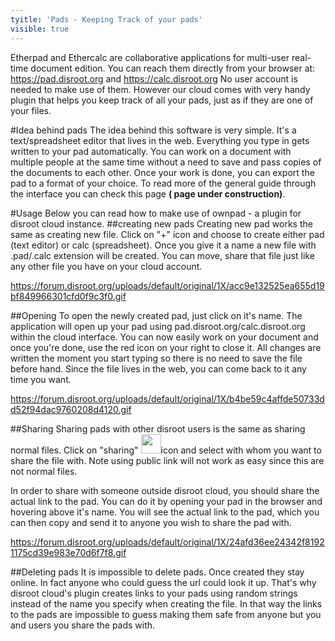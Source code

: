 ```yaml
---
tyitle: 'Pads - Keeping Track of your pads'
visible: true
---
```


Etherpad and Ethercalc are collaborative applications for multi-user real-time document edition. You can reach them directly from your browser at: https://pad.disroot.org and https://calc.disroot.org No user account is needed to make use of them. However our cloud comes with very handy plugin that helps you keep track of all your pads, just as if they are one of your files.

#Idea behind pads
The idea behind this software is very simple. It's a text/spreadsheet editor that lives in the web. Everything you type in gets written to your pad automatically. You can work on a document with multiple people at the same time without a need to save and pass copies of the documents to each other. Once your work is done, you can export the pad to a format of your choice. To read more of the general guide through the interface you can check this page **( page under construction)**.

#Usage
Below you can read how to make use of ownpad - a plugin for disroot cloud instance.
##creating new pads
Creating new pad works the same as creating new file. Click on "+" icon and choose to create either pad (text editor) or calc (spreadsheet). Once you give it a name a new file with .pad/.calc extension will be created. You can move, share that file just like any other file you have on your cloud account.

https://forum.disroot.org/uploads/default/original/1X/acc9e132525ea655d19bf849966301cfd0f9c3f0.gif

##Opening
To open the newly created pad, just click on it's name. The application will open up your pad using pad.disroot.org/calc.disroot.org within the cloud interface. You can now easily work on your document and once you're done, use the red icon on your right to close it. All changes are written the moment you start typing so there is no need to save the file before hand. Since the file lives in the web, you can come back to it any time you want.

https://forum.disroot.org/uploads/default/original/1X/b4be59c4affde50733dd52f94dac9760208d4120.gif

##Sharing
Sharing pads with other disroot users is the same as sharing normal files. Click on "sharing" <img src="/uploads/default/original/1X/9abc08ab13e3c0463e767280d3ba99070e7a7e6f.png" width="32" height="31">icon and select with whom you want to share the file with. Note using public link will not work as easy since this are not normal files. 

In order to share with someone outside disroot cloud, you should share the actual link to the pad. You can do it by opening your pad in the browser and hovering above it's name. You will see the actual link to the pad, which you can then copy and send it to anyone you wish to share the pad with.

https://forum.disroot.org/uploads/default/original/1X/24afd36ee24342f81921175cd39e983e70d6f7f8.gif

##Deleting pads
It is impossible to delete pads. Once created they stay online. In fact anyone who could guess the url could look it up. That's why disroot cloud's plugin creates links to your pads using random strings instead of the name you specify when creating the file. In that way the links to the pads are impossible to guess making them safe from anyone but you and users you share the pads with.
